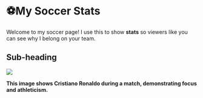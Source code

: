 # ⚽My Soccer Stats 
Welcome to my soccer page! I use this to show **stats** so viewers like you can see why I belong on your team.
## Sub-heading

<img src="https://media.gettyimages.com/id/81191334/photo/manchester-united-v-chelsea-uefa-champions-league-final.jpg?s=612x612&amp;w=gi&amp;k=20&amp;c=ZFoiLl52_E7N4BtTI_oFcVhj-OkUHXYHaOy9yVfDP24="/>


**This image shows Cristiano Ronaldo during a match, demonstrating focus and athleticism.**

